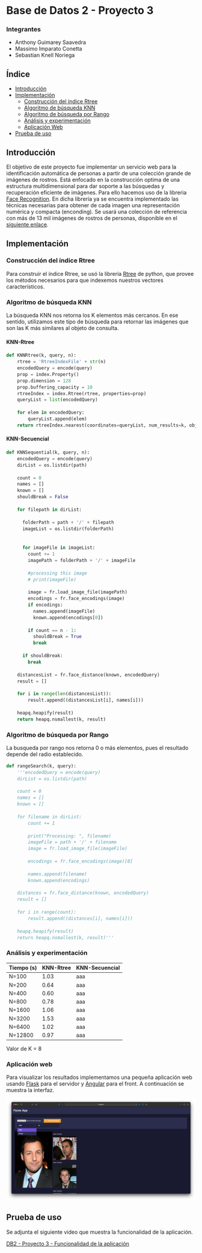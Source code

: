 # Base de Datos 2 - Proyecto 3
### Integrantes
- Anthony Guimarey Saavedra
- Massimo Imparato Conetta
- Sebastian Knell Noriega

## Índice
  - [Introducción](#introducción)
  - [Implementación](#implementación)
    - [Construcción del índice Rtree](#construcción-del-índice-rtree)
    - [Algoritmo de búsqueda KNN](#algoritmo-de-búsqueda-knn)
    - [Algoritmo de búsqueda por Rango](#algoritmo-de-búsqueda-por-rango)
    - [Análisis y experimentación](#análisis-y-experimentación)
    - [Aplicación Web](#aplicación-web)
  - [Prueba de uso](#prueba-de-uso)


## Introducción
El objetivo de este proyecto fue implementar un servicio web para la identificación automática de personas a partir de una colección grande de imágenes de rostros. 
Está enfocado en la construcción optima de una estructura multidimensional para dar soporte a las búsquedas y recuperación eficiente de imágenes. Para ello hacemos uso de la libreria [Face Recognition](https://github.com/ageitgey/face_recognition). En dicha librería ya se encuentra implementado las técnicas necesarias para obtener de cada imagen una representación numérica y compacta (enconding). Se usará una colección de referencia con más de 13 mil imágenes de rostros de personas, disponible en el [siguiente enlace](http://vis-www.cs.umass.edu/lfw/).


## Implementación
### Construcción del índice Rtree
Para construir el índice Rtree, se usó la librería [Rtree](https://pypi.org/project/Rtree/) de python, que provee los métodos necesarios para que indexemos nuestros vectores característicos.

### Algoritmo de búsqueda KNN
La búsqueda KNN nos retorna los K elementos más cercanos. En ese sentido, utilizamos este tipo de búsqueda para retornar las imágenes que son las K más similares al objeto de consulta.

#### KNN-Rtree
```python
def KNNRtree(k, query, n):
    rtree = 'RtreeIndexFile' + str(n)
    encodedQuery = encode(query)
    prop = index.Property()
    prop.dimension = 128
    prop.buffering_capacity = 10
    rtreeIndex = index.Rtree(rtree, properties=prop)
    queryList = list(encodedQuery)

    for elem in encodedQuery:
        queryList.append(elem)
    return rtreeIndex.nearest(coordinates=queryList, num_results=k, objects='raw')
```

#### KNN-Secuencial
```python
def KNNSequential(k, query, n):
    encodedQuery = encode(query)
    dirList = os.listdir(path)

    count = 0
    names = []
    known = []
    shouldBreak = False

    for filepath in dirList:

      folderPath = path + '/' + filepath
      imageList = os.listdir(folderPath)


      for imageFile in imageList:
        count += 1
        imagePath = folderPath + '/' + imageFile

        #processing this image
        # print(imageFile)

        image = fr.load_image_file(imagePath)
        encodings = fr.face_encodings(image)
        if encodings:
          names.append(imageFile)
          known.append(encodings[0])
        
        if count == n - 1:
          shouldBreak = True
          break
    
      if shouldBreak:
        break

    distancesList = fr.face_distance(known, encodedQuery)
    result = []

    for i in range(len(distancesList)):
        result.append((distancesList[i], names[i]))

    heapq.heapify(result)
    return heapq.nsmallest(k, result)
```

### Algoritmo de búsqueda por Rango
La busqueda por rango nos retorna 0 o más elementos, pues el resultado depende del radio establecido.

```python
def rangeSearch(k, query):
    '''encodedQuery = encode(query)
    dirList = os.listdir(path)

    count = 0
    names = []
    known = []

    for filename in dirList:
        count += 1

        print("Processing: ", filename)
        imageFile = path + '/' + filename
        image = fr.load_image_file(imageFile)

        encodings = fr.face_encodings(image)[0]

        names.append(filename)
        known.append(encodings)
    
    distances = fr.face_distance(known, encodedQuery)
    result = []

    for i in range(count):
        result.append((distances[i], names[i]))
    
    heapq.heapify(result)
    return heapq.nsmallest(k, result)'''
```

### Análisis y experimentación

Tiempo (s) | KNN-Rtree | KNN-Secuencial
------------ | ------------- | -------------
N=100 | 1.03 | aaa
N=200 | 0.64 | aaa
N=400 | 0.60 | aaa
N=800 | 0.78 | aaa
N=1600 | 1.06 | aaa
N=3200 | 1.53 | aaa
N=6400 | 1.02 | aaa
N=12800 | 0.97 | aaa

Valor de K = 8

### Aplicación web
Para visualizar los resultados implementamos una pequeña aplicación web usando [Flask](https://flask.palletsprojects.com/en/2.0.x/#) para el servidor y [Angular](https://angular.io/) para el front. A continuación se muestra la interfaz.

![](ui.png)

## Prueba de uso
Se adjunta el siguiente video que muestra la funcionalidad de la aplicación.

[DB2 - Proyecto 3 - Funcionalidad de la aplicación](https://drive.google.com/file/d/1SS0O3PAcSOQGlNwARbTqmmsrfI3t6tn4/view?usp=sharing)
